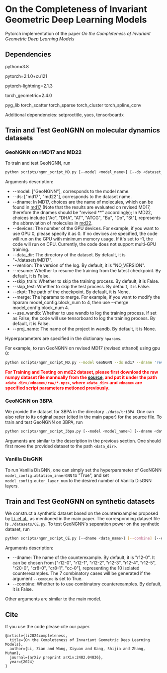 # On the Completeness of Invariant Geometric Deep Learning Models

Pytorch implementation of the paper *On the Completeness of Invariant Geometric Deep Learning Models*

## Dependencies

python=3.8

pytorch=2.1.0+cu121

pytorch-lightning=2.1.3

torch_geometric=2.4.0

pyg_lib torch_scatter torch_sparse torch_cluster torch_spline_conv

Additional dependencies: setproctitle, yacs, tensorboardx



## Train and Test GeoNGNN on molecular dynamics datasets 


### GeoNGNN on rMD17 and MD22 

To train and test GeoNGNN, run 

```bash
python scripts/ngnn_script_MD.py [--model <model_name>] [--ds <dataset_name>] [--dname <data_name>] [--devices <device_id>] [--data_dir <data_dir>] [--version <version>] [--resume] [--skip_train] [--skip_test] [--ckpt <checkpoint_path>] [--merge <merge hparam list>] [--use_wandb] [--proj_name <project_name>]
```

Arguments description:

+ --model: ["GeoNGNN"], corresponds to the model name.
+ --ds: ["md17", "md22"], corresponds to the dataset name.
+ --dname: In MD17, choices are the name of molecules, which can be found in [md17](https://pytorch-geometric.readthedocs.io/en/latest/generated/torch_geometric.datasets.MD17.html?highlight=md17#torch_geometric.datasets.MD17) (Note that the results are evaluated on revised MD17, therefore the dnames should be "revised **" accordingly); In MD22, choices include ["Ac", "DHA", "AT", "ATCG", "Bu", "Do", "St"], represents the abbreviation of molecules in [md22](http://www.sgdml.org/#datasets).
+ --devices: The number of the GPU devices. For example, if you want to use GPU 0, please specify it as 0. If no devices are specified, the code will run on the GPU with minimum memory usage. If it's set to -1, the code will run on CPU. Currently, the code does not support multi-GPU training.
+ --data_dir: The directory of the dataset. By default, it is "~/datasets/MD17".
+ --version: The version of the log. By default, it is "NO_VERSION".
+ --resume: Whether to resume the training from the latest checkpoint. By default, it is False.
+ --skip_train: Whether to skip the training process. By default, it is False.
+ --skip_test: Whether to skip the test process. By default, it is False.
+ --ckpt: The path of the checkpoint. By default, it is None.
+ --merge: The hparams to merge. For example, if you want to modify the hparam model_config.block_num to 4, then use --merge model_config.block_num 4.
+ --use_wandb: Whether to use wandb to log the training process. If set as False, the code will use tensorboard to log the training process. By default, it is False.
+ --proj_name: The name of the project in wandb. By default, it is None.

Hyperparameters are specified in the dictionary `hparams`.

For example, to run GeoNGNN on revised MD17 (revised ethanol) using gpu 0:

```bash
python scripts/ngnn_script_MD.py --model GeoNGNN --ds md17 --dname 'revised ethanol' --devices 0 --data_dir <your_data_dir> --version test 
```

<font color=red>**For Training and Testing on md22 dataset, please first download the raw numpy dataset file mannually from the [source](http://www.sgdml.org/#datasets), and put it under the path `<data_dir>/<dname>/raw/*.npz>`, where `<data_dir>` and `<dname>` are specified script parameters metioned previously**</font>.

### GeoNGNN on 3BPA

We provide the dataset for 3BPA in the directory `./data/triBPA`. One can also refer to its original paper (cited in the main paper) for the source file. To train and test GeoNGNN on 3BPA, run 

```bash
python scripts/ngnn_script_3bpa.py [--model <model_name>] [--dname <data_name>] [--devices <device_id>] [--data_dir <data_dir>] [--version <version>] [--resume] [--skip_train] [--skip_test] [--ckpt <checkpoint_path>] [--merge <merge hparam list>] [--use_wandb] [--proj_name <project_name>]
```

Arguments are similar to the description in the previous section. One should first move the provided dataset to the path `<data_dir>`.


### Vanilla DisGNN

To run Vanilla DisGNN, one can simply set the hyperparameter of GeoNGNN `model_config.ablation_innerGNN` to "True", and set `model_config.outer_layer_num` to the desired number of Vanilla DisGNN layers.

## Train and Test GeoNGNN on synthetic datasets

We construct a synthetic dataset based on the counterexamples proposed by [Li. et al.](https://arxiv.org/pdf/2302.05743.pdf), as mentioned in the main paper. The corresponding dataset file is `./datasets/CE.py`. To test GeoNGNN's seperation power on the synthetic dataset, run 

```bash
python scripts/ngnn_script_CE.py [--dname <data_name>] [--combine] [--devices <device_id>]  [--version <version>] [--use_wandb] [--proj_name <project_name>]
```

Arguments description:

+ --dname: The name of the counterexample. By default, it is "r12-0". It can be chosen from ["r12-0", "r12-1", "r12-2", "r12-3", "r12-4", "r12-5", "r20-0", "cr8-0", "cr8-1", "cc-0"], representing the 10 isolated counterexamples. The 7 combinatory cases will be generated if the argument `--combine` is set to True.
+ --combine: Whether to to use combinatory counterexamples. By default, it is False.

Other arguments are similar to the main model.







## Cite
If you use the code please cite our paper.

```
@article{li2024completeness,
  title={On the Completeness of Invariant Geometric Deep Learning Models},
  author={Li, Zian and Wang, Xiyuan and Kang, Shijia and Zhang, Muhan},
  journal={arXiv preprint arXiv:2402.04836},
  year={2024}
}